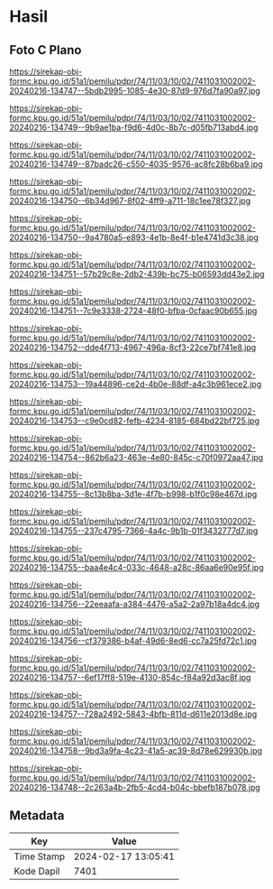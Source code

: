 # Hasil

## Foto C Plano

https://sirekap-obj-formc.kpu.go.id/51a1/pemilu/pdpr/74/11/03/10/02/7411031002002-20240216-134747--5bdb2995-1085-4e30-87d9-976d7fa90a97.jpg

https://sirekap-obj-formc.kpu.go.id/51a1/pemilu/pdpr/74/11/03/10/02/7411031002002-20240216-134749--9b9ae1ba-f9d6-4d0c-8b7c-d05fb713abd4.jpg

https://sirekap-obj-formc.kpu.go.id/51a1/pemilu/pdpr/74/11/03/10/02/7411031002002-20240216-134749--87badc26-c550-4035-9576-ac8fc28b6ba9.jpg

https://sirekap-obj-formc.kpu.go.id/51a1/pemilu/pdpr/74/11/03/10/02/7411031002002-20240216-134750--6b34d967-8f02-4ff9-a711-18c1ee78f327.jpg

https://sirekap-obj-formc.kpu.go.id/51a1/pemilu/pdpr/74/11/03/10/02/7411031002002-20240216-134750--9a4780a5-e893-4e1b-8e4f-b1e4741d3c38.jpg

https://sirekap-obj-formc.kpu.go.id/51a1/pemilu/pdpr/74/11/03/10/02/7411031002002-20240216-134751--57b29c8e-2db2-439b-bc75-b06593dd43e2.jpg

https://sirekap-obj-formc.kpu.go.id/51a1/pemilu/pdpr/74/11/03/10/02/7411031002002-20240216-134751--7c9e3338-2724-48f0-bfba-0cfaac90b655.jpg

https://sirekap-obj-formc.kpu.go.id/51a1/pemilu/pdpr/74/11/03/10/02/7411031002002-20240216-134752--dde4f713-4967-496a-8cf3-22ce7bf741e8.jpg

https://sirekap-obj-formc.kpu.go.id/51a1/pemilu/pdpr/74/11/03/10/02/7411031002002-20240216-134753--19a44896-ce2d-4b0e-88df-a4c3b961ece2.jpg

https://sirekap-obj-formc.kpu.go.id/51a1/pemilu/pdpr/74/11/03/10/02/7411031002002-20240216-134753--c9e0cd82-fefb-4234-8185-684bd22bf725.jpg

https://sirekap-obj-formc.kpu.go.id/51a1/pemilu/pdpr/74/11/03/10/02/7411031002002-20240216-134754--862b6a23-463e-4e80-845c-c70f0972aa47.jpg

https://sirekap-obj-formc.kpu.go.id/51a1/pemilu/pdpr/74/11/03/10/02/7411031002002-20240216-134755--8c13b8ba-3d1e-4f7b-b998-b1f0c98e467d.jpg

https://sirekap-obj-formc.kpu.go.id/51a1/pemilu/pdpr/74/11/03/10/02/7411031002002-20240216-134755--237c4795-7366-4a4c-9b1b-01f3432777d7.jpg

https://sirekap-obj-formc.kpu.go.id/51a1/pemilu/pdpr/74/11/03/10/02/7411031002002-20240216-134755--baa4e4c4-033c-4648-a28c-86aa6e90e95f.jpg

https://sirekap-obj-formc.kpu.go.id/51a1/pemilu/pdpr/74/11/03/10/02/7411031002002-20240216-134756--22eeaafa-a384-4476-a5a2-2a97b18a4dc4.jpg

https://sirekap-obj-formc.kpu.go.id/51a1/pemilu/pdpr/74/11/03/10/02/7411031002002-20240216-134756--cf379386-b4af-49d6-8ed6-cc7a25fd72c1.jpg

https://sirekap-obj-formc.kpu.go.id/51a1/pemilu/pdpr/74/11/03/10/02/7411031002002-20240216-134757--6ef17ff8-519e-4130-854c-f84a92d3ac8f.jpg

https://sirekap-obj-formc.kpu.go.id/51a1/pemilu/pdpr/74/11/03/10/02/7411031002002-20240216-134757--728a2492-5843-4bfb-811d-d611e2013d8e.jpg

https://sirekap-obj-formc.kpu.go.id/51a1/pemilu/pdpr/74/11/03/10/02/7411031002002-20240216-134758--9bd3a9fa-4c23-41a5-ac39-8d78e629930b.jpg

https://sirekap-obj-formc.kpu.go.id/51a1/pemilu/pdpr/74/11/03/10/02/7411031002002-20240216-134748--2c263a4b-2fb5-4cd4-b04c-bbefb187b078.jpg


## Metadata

| Key        | Value               |
| ---------- | ------------------- |
| Time Stamp | 2024-02-17 13:05:41 |
| Kode Dapil | 7401                |



